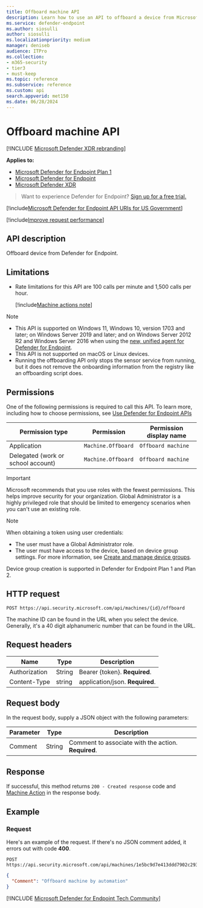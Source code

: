 ```yaml
---
title: Offboard machine API
description: Learn how to use an API to offboard a device from Microsoft Defender for Endpoint.
ms.service: defender-endpoint
ms.author: siosulli
author: siosulli
ms.localizationpriority: medium
manager: deniseb
audience: ITPro
ms.collection: 
- m365-security
- tier3
- must-keep
ms.topic: reference
ms.subservice: reference
ms.custom: api
search.appverid: met150
ms.date: 06/28/2024
---
```


# Offboard machine API

[!INCLUDE [Microsoft Defender XDR rebranding](../../includes/microsoft-defender.md)]

**Applies to:**
- [Microsoft Defender for Endpoint Plan 1](../microsoft-defender-endpoint.md)
- [Microsoft Defender for Endpoint](../microsoft-defender-endpoint.md)
- [Microsoft Defender XDR](/defender-xdr)

> Want to experience Defender for Endpoint? [Sign up for a free trial.](https://signup.microsoft.com/create-account/signup?products=7f379fee-c4f9-4278-b0a1-e4c8c2fcdf7e&ru=https://aka.ms/MDEp2OpenTrial?ocid=docs-wdatp-exposedapis-abovefoldlink)

[!include[Microsoft Defender for Endpoint API URIs for US Government](../../includes/microsoft-defender-api-usgov.md)]

[!include[Improve request performance](../../includes/improve-request-performance.md)]

## API description

Offboard device from Defender for Endpoint.

## Limitations

- Rate limitations for this API are 100 calls per minute and 1,500 calls per hour.

  [!include[Machine actions note](../../includes/machineactionsnote.md)]

> [!NOTE]
> - This API is supported on Windows 11, Windows 10, version 1703 and later; on Windows Server 2019 and later; and on Windows Server 2012 R2 and Windows Server 2016 when using the [new, unified agent for Defender for Endpoint](../update-agent-mma-windows.md#upgrade-to-the-new-unified-agent-for-defender-for-endpoint).
> - This API is not supported on macOS or Linux devices.
> - Running the offboarding API only stops the sensor service from running, but it does not remove the onboarding information from the registry like an offboarding script does.

## Permissions

One of the following permissions is required to call this API. To learn more, including how to choose permissions, see [Use Defender for Endpoint APIs](apis-intro.md)

|Permission type|Permission|Permission display name|
|---|---|---|
|Application|`Machine.Offboard`|`Offboard machine`|
|Delegated (work or school account)|`Machine.Offboard`|`Offboard machine`|

> [!IMPORTANT]
> Microsoft recommends that you use roles with the fewest permissions. This helps improve security for your organization. Global Administrator is a highly privileged role that should be limited to emergency scenarios when you can't use an existing role.

> [!NOTE]
> When obtaining a token using user credentials:
>
> - The user must have a Global Administrator role.
> - The user must have access to the device, based on device group settings. For more information, see [Create and manage device groups](../machine-groups.md).
>
> Device group creation is supported in Defender for Endpoint Plan 1 and Plan 2.  

## HTTP request

```http
POST https://api.security.microsoft.com/api/machines/{id}/offboard
```

The machine ID can be found in the URL when you select the device. Generally, it's a 40 digit alphanumeric number that can be found in the URL.

## Request headers

Name|Type|Description
---|---|---
Authorization|String|Bearer {token}. **Required**.
Content-Type|string|application/json. **Required**.

## Request body

In the request body, supply a JSON object with the following parameters:

|Parameter|Type|Description|
|---|---|---|
|Comment|String|Comment to associate with the action. **Required**.|

## Response

If successful, this method returns `200 - Created response` code and [Machine Action](machineaction.md) in the response body.

## Example

### Request

Here's an example of the request. If there's no JSON comment added, it errors out with code **400**.

```http
POST https://api.security.microsoft.com/api/machines/1e5bc9d7e413ddd7902c2932e418702b84d0cc07/offboard
```

```json
{
  "Comment": "Offboard machine by automation"
}
```

[!INCLUDE [Microsoft Defender for Endpoint Tech Community](../../includes/defender-mde-techcommunity.md)]
